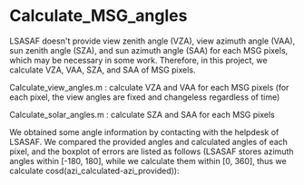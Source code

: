 # Calculate_MSG_angles
LSASAF doesn't provide  view zenith angle (VZA), view azimuth angle (VAA), sun zenith angle (SZA), and sun azimuth angle (SAA) for each MSG pixels, which may be necessary in some work. Therefore, in this project, we calculate VZA, VAA, SZA, and SAA of MSG pixels.

Calculate_view_angles.m : calculate VZA and VAA for each MSG pixels (for each pixel, the view angles are fixed and changeless regardless of time)

Calculate_solar_angles.m : calculate SZA and SAA for each MSG pixels

We obtained some angle information by contacting with the helpdesk of LSASAF. We compared the provided angles and calculated angles of each pixel, and the boxplot of errors are listed as follows (LSASAF stores azimuth angles within [-180, 180], while we calculate them within [0, 360], thus we calculate cosd(azi_calculated-azi_provided)):
